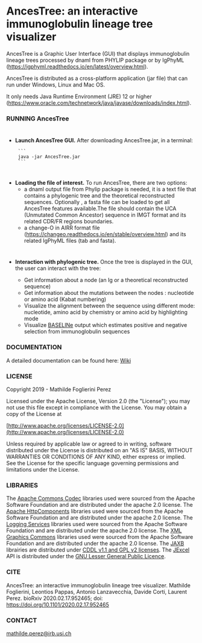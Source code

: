 
AncesTree: an interactive immunoglobulin lineage tree visualizer
=============
AncesTree is a Graphic User Interface (GUI) that displays immunoglobulin lineage trees processed by dnaml from PHYLIP package or by IgPhyML (https://igphyml.readthedocs.io/en/latest/overview.html).

AncesTree is distributed as a cross-platform application (jar file) that can run under Windows, Linux and Mac OS. 

It only needs Java Runtime Environment (JRE) 12 or higher (https://www.oracle.com/technetwork/java/javase/downloads/index.html).

### RUNNING AncesTree ###
   
#     
   
- **Launch AncesTree GUI.**
    After downloading AncesTree.jar, in a terminal:
    
       ```
       java -jar AncesTree.jar
       ```
#     
  
- **Loading the file of interest.**
    To run AncesTree, there are two options:
    - a dnaml output file from Phylip package is needed, it is a text file that contains a phylogenic tree and the theoretical reconstructed sequences. Optionally , a fasta file can be loaded to get all AncesTree features available.The file should contain the UCA (Unmutated Common Ancestor) sequence in IMGT format and its related CDR/FR regions boundaries.  
    - a change-O in AIRR format file (https://changeo.readthedocs.io/en/stable/overview.html) and its related IgPhyML files (tab and fasta).
   
#     
   
- **Interaction with phylogenic tree.**
    Once the tree is displayed in the GUI, the user can interact with the tree:

    * Get information about a node (an Ig or a theoretical reconstructed sequence)
    * Get information about the mutations between the nodes : nucleotide or amino acid (Kabat numbering)
    * Visualize the alignment between the sequence using different mode: nucleotide, amino acid by chemistry or amino acid by highlighting mode 
    * Visualize [BASELINe](http://selection.med.yale.edu/baseline/) output which estimates positive and negative selection from immunoglobulin sequences 

### DOCUMENTATION ###

A detailed documentation can be found here: [Wiki](https://github.com/MathildeFogPerez/ancestree/wiki)

### LICENSE ###

Copyright 2019 - Mathilde Foglierini Perez

Licensed under the Apache License, Version 2.0 (the "License");
you may not use this file except in compliance with the License.
You may obtain a copy of the License at

 [http://www.apache.org/licenses/LICENSE-2.0](http://www.apache.org/licenses/LICENSE-2.0)

Unless required by applicable law or agreed to in writing, software
distributed under the License is distributed on an "AS IS" BASIS,
WITHOUT WARRANTIES OR CONDITIONS OF ANY KIND, either express or implied.
See the License for the specific language governing permissions and
limitations under the License.


### LIBRARIES ###

The [Apache Commons Codec](https://commons.apache.org/proper/commons-codec/) libraries used were sourced from the Apache Software Foundation and are distributed under the apache 2.0 license.
The [Apache HttpComponents](https://hc.apache.org/) libraries used were sourced from the Apache Software Foundation and are distributed under the apache 2.0 license.
The [Logging Services](http://logging.apache.org/log4j/2.x/) libraries used were sourced from the Apache Software Foundation and are distributed under the apache 2.0 license.
The [XML Graphics Commons](https://xmlgraphics.apache.org/commons/) libraries used were sourced from the Apache Software Foundation and are distributed under the apache 2.0 license.
The [JAXB](https://jaxb.java.net/) librairies are distributed under [CDDL v1.1 and GPL v2 licenses](https://glassfish.java.net/public/CDDL+GPL_1_1.html).
The [JExcel](http://www.andykhan.com/jexcelapi/) API is  distributed under the [GNU Lesser General Public Licence](http://www.gnu.org/copyleft/lesser.html).

### CITE ###

AncesTree: an interactive immunoglobulin lineage tree visualizer.
Mathilde Foglierini, Leontios Pappas, Antonio Lanzavecchia, Davide Corti, Laurent Perez.
bioRxiv 2020.02.17.952465; doi: https://doi.org/10.1101/2020.02.17.952465

### CONTACT ###

mathilde.perez@irb.usi.ch
